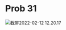 # Prob 31

<img src="/.media/截屏2022-02-12 12.20.17.png" alt="截屏2022-02-12 12.20.17" style="zoom:100%;" />
